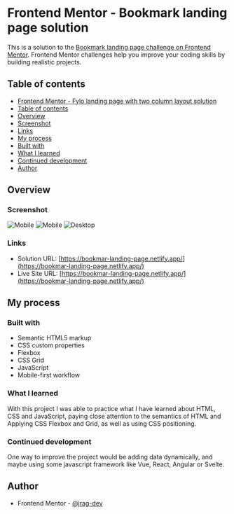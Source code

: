 # Frontend Mentor - Bookmark landing page solution

This is a solution to the [Bookmark landing page challenge on Frontend Mentor](https://www.frontendmentor.io/challenges/bookmark-landing-page-5d0b588a9edda32581d29158). Frontend Mentor challenges help you improve your coding skills by building realistic projects.

## Table of contents

- [Frontend Mentor - Fylo landing page with two column layout solution](https://www.frontendmentor.io/challenges/bookmark-landing-page-5d0b588a9edda32581d29158)
- [Table of contents](#table-of-contents)
- [Overview](#overview)
- [Screenshot](#screenshot)
- [Links](#links)
- [My process](#my-process)
- [Built with](#built-with)
- [What I learned](#what-i-learned)
- [Continued development](#continued-development)
- [Author](#author)

## Overview

### Screenshot

![Mobile](./assets/mobile.png)
![Mobile](./assets/mobile-menu.png)
![Desktop](./assets/desktop.png)


### Links

- Solution URL: [https://bookmar-landing-page.netlify.app/](https://bookmar-landing-page.netlify.app/)
- Live Site URL: [https://bookmar-landing-page.netlify.app/](https://bookmar-landing-page.netlify.app/)

## My process

### Built with

- Semantic HTML5 markup
- CSS custom properties
- Flexbox
- CSS Grid
- JavaScript
- Mobile-first workflow

### What I learned

With this project I was able to practice what I have learned about HTML, CSS and JavaScript, paying close attention to the semantics of HTML and Applying CSS Flexbox and Grid, as well as using CSS positioning.

### Continued development

One way to improve the project would be adding data dynamically, and maybe using some javascript framework like Vue, React, Angular or Svelte.

## Author

- Frontend Mentor - [@jrag-dev](https://www.frontendmentor.io/profile/jrag-dev)